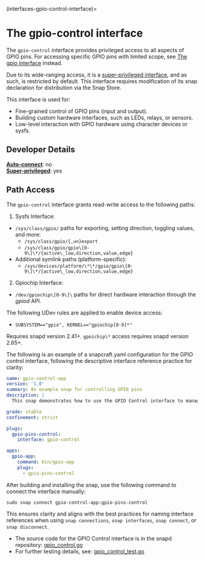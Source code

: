 (interfaces-gpio-control-interface)=
# The gpio-control interface

The `gpio-control` interface provides privileged access to all aspects of GPIO pins. For accessing specific GPIO pins with limited scope, see [The gpio interface](/interfaces/gpio-interface) instead.

Due to its wide-ranging access, it is a [super-privileged interface](/), and as such, is restricted by default. This interface requires modification of its snap declaration for distribution via the Snap Store.

This interface is used for:

* Fine-grained control of GPIO pins (input and output).  
* Building custom hardware interfaces, such as LEDs, relays, or sensors.  
* Low-level interaction with GPIO hardware using character devices or sysfs.

## **Developer Details**

**[Auto-connect](/t/interface-management/6154#heading--auto-connections)**: no</br>
**[Super-privileged](/)**: yes</br>

## **Path Access**

The `gpio-control` interface grants read-write access to the following paths:

1. Sysfs Interface:  
* `/sys/class/gpio/` paths for exporting, setting direction, toggling values, and more:  
  * `/sys/class/gpio/{,un}export`  
  * `/sys/class/gpio/gpio\[0-9\]\*/{active\_low,direction,value,edge}`  
* Additional symlink paths (platform-specific):  
  * `/sys/devices/platform/\*\*/gpio/gpio\[0-9\]\*/{active\_low,direction,value,edge} `
2. Gpiochip Interface:  
* `/dev/gpiochip\[0-9\]\` paths for direct hardware interaction through the _gpiod_ API.

The following UDev rules are applied to enable device access:

* `SUBSYSTEM=="gpio", KERNEL=="gpiochip[0-9]*"`

Requires snapd version 2.41+. `gpoichip\*` access requires snapd version 2.65+.

The following is an example of a snapcraft.yaml configuration for the GPIO control interface, following the descriptive interface reference practice for clarity:

```yaml
name: gpio-control-app
version: '1.0'
summary: An example snap for controlling GPIO pins
description: |
  This snap demonstrates how to use the GPIO Control interface to manage GPIO hardware for custom applications.

grade: stable
confinement: strict

plugs:
  gpio-pins-control:
    interface: gpio-control

apps:
  gpio-app:
    command: bin/gpio-app
    plugs:
      - gpio-pins-control
```

After building and installing the snap, use the following command to connect the interface manually:

```
sudo snap connect gpio-control-app:gpio-pins-control
```

This ensures clarity and aligns with the best practices for naming interface references when using `snap connections`, `snap interfaces`, `snap connect`, or `snap disconnect`.

* The source code for the GPIO Control interface is in the snapd repository: [gpio\_control.go](https://github.com/snapcore/snapd/blob/master/interfaces/builtin/gpio_control.go)  
* For further testing details, see: [gpio\_control\_test.go](https://github.com/snapcore/snapd/blob/master/interfaces/builtin/gpio_control_test.go)

